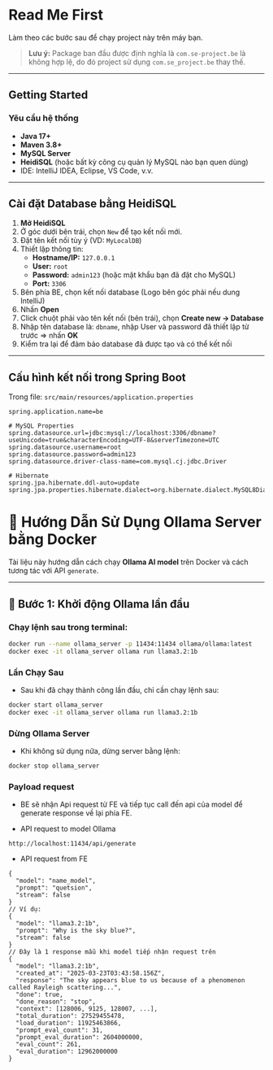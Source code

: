 # Read Me First

Làm theo các bước sau để chạy project này trên máy bạn.

> **Lưu ý:** Package ban đầu được định nghĩa là `com.se-project.be` là không hợp lệ, do đó project sử dụng `com.se_project.be` thay thế.

---

## Getting Started

### Yêu cầu hệ thống

- **Java 17+**
- **Maven 3.8+**
- **MySQL Server**
- **HeidiSQL** (hoặc bất kỳ công cụ quản lý MySQL nào bạn quen dùng)
- IDE: IntelliJ IDEA, Eclipse, VS Code, v.v.

---

## Cài đặt Database bằng HeidiSQL

1. **Mở HeidiSQL**
2. Ở góc dưới bên trái, chọn `New` để tạo kết nối mới.
3. Đặt tên kết nối tùy ý (VD: `MyLocalDB`)
4. Thiết lập thông tin:
    - **Hostname/IP:** `127.0.0.1`
    - **User:** `root`
    - **Password:** `admin123` (hoặc mật khẩu bạn đã đặt cho MySQL)
    - **Port:** `3306`
5. Bên phía BE, chọn kết nối database (Logo bên góc phải nếu dung IntelliJ)
6. Nhấn **Open**
7. Click chuột phải vào tên kết nối (bên trái), chọn **Create new → Database**
8. Nhập tên database là: `dbname`, nhập User và password đã thiết lập từ trước => nhấn **OK**
9. Kiểm tra lại để đảm bảo database đã được tạo và có thể kết nối

---

## Cấu hình kết nối trong Spring Boot

Trong file: `src/main/resources/application.properties`

```properties
spring.application.name=be

# MySQL Properties
spring.datasource.url=jdbc:mysql://localhost:3306/dbname?useUnicode=true&characterEncoding=UTF-8&serverTimezone=UTC
spring.datasource.username=root
spring.datasource.password=admin123
spring.datasource.driver-class-name=com.mysql.cj.jdbc.Driver

# Hibernate
spring.jpa.hibernate.ddl-auto=update
spring.jpa.properties.hibernate.dialect=org.hibernate.dialect.MySQL8Dialect

```
# 🤖 Hướng Dẫn Sử Dụng Ollama Server bằng Docker

Tài liệu này hướng dẫn cách chạy **Ollama AI model** trên Docker và cách tương tác với API `generate`.

---

## 🚀 Bước 1: Khởi động Ollama lần đầu

### Chạy lệnh sau trong terminal:

```bash
docker run --name ollama_server -p 11434:11434 ollama/ollama:latest
docker exec -it ollama_server ollama run llama3.2:1b
```

### Lần Chạy Sau
* Sau khi đã chạy thành công lần đầu, chỉ cần chạy lệnh sau:

``` bash
docker start ollama_server
docker exec -it ollama_server ollama run llama3.2:1b
```

### Dừng Ollama Server
* Khi không sử dụng nữa, dừng server bằng lệnh:

``` bash
docker stop ollama_server
```

### Payload request 
* BE sẽ nhận Api request từ FE và tiếp tục call đến api của model để generate response về lại phía FE.

* API request to model Ollama 
``` api request to model Ollama
http://localhost:11434/api/generate
```

* API request from FE
``` api request from FE
{
  "model": "name_model",
  "prompt": "quetsion",
  "stream": false
}
// Ví dụ: 
{
  "model": "llama3.2:1b",
  "prompt": "Why is the sky blue?",
  "stream": false
}
// Đây là 1 response mẫu khi model tiếp nhận request trên
{
  "model": "llama3.2:1b",
  "created_at": "2025-03-23T03:43:58.156Z",
  "response": "The sky appears blue to us because of a phenomenon called Rayleigh scattering...",
  "done": true,
  "done_reason": "stop",
  "context": [128006, 9125, 128007, ...],
  "total_duration": 27529455478,
  "load_duration": 11925463866,
  "prompt_eval_count": 31,
  "prompt_eval_duration": 2604000000,
  "eval_count": 261,
  "eval_duration": 12962000000
}
```



